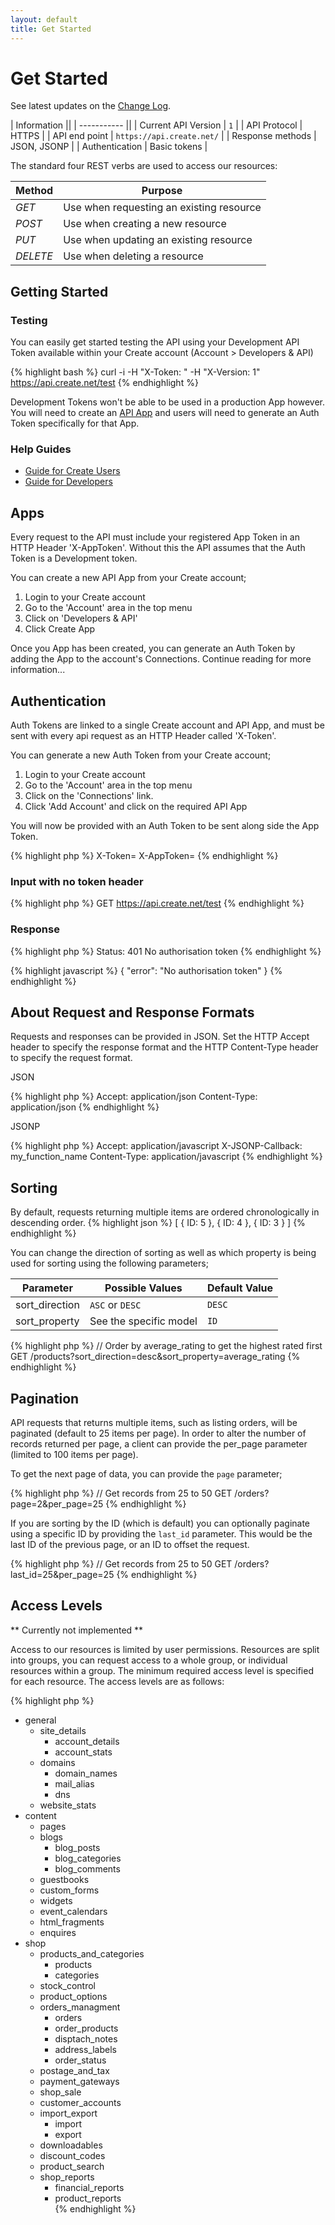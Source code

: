 ```yaml
---
layout: default
title: Get Started
---
```


# Get Started

See latest updates on the [Change Log](/API-Documentation/change-log.html).

| Information ||
| ----------- ||
| Current API Version | `1` |
| API Protocol | HTTPS |
| API end point | `https://api.create.net/` |
| Response methods | JSON, JSONP |
| Authentication | Basic tokens |


The standard four REST verbs are used to access our resources:

| Method   | Purpose |
| -------- | ------- |
| *GET*    | Use when requesting an existing resource |
| *POST*   | Use when creating a new resource |
| *PUT*    | Use when updating an existing resource |
| *DELETE* | Use when deleting a resource |


## Getting Started

### Testing
You can easily get started testing the API using your Development API Token available within your Create account (Account > Developers & API)

{% highlight bash %}
curl -i -H "X-Token: <development-api-token>" -H "X-Version: 1" https://api.create.net/test
{% endhighlight %}

Development Tokens won't be able to be used in a production App however. You will need to create an [API App](#apps) and users will need to generate an Auth Token specifically for that App.

### Help Guides
* [Guide for Create Users](https://www.create.net/support/424-api-information-for-customers.html)
* [Guide for Developers](https://www.create.net/support/425-api-information-for-developers.html)

## Apps
Every request to the API must include your registered App Token in an HTTP Header 'X-AppToken'. Without this the API assumes that the Auth Token is a Development token.

You can create a new API App from your Create account;

1. Login to your Create account
2. Go to the 'Account' area in the top menu
3. Click on 'Developers & API'
4. Click Create App

Once you App has been created, you can generate an Auth Token by adding the App to the account's Connections. Continue reading for more information...

## Authentication

Auth Tokens are linked to a single Create account and API App, and must be sent with every api request as an HTTP Header called 'X-Token'.

You can generate a new Auth Token from your Create account;

1. Login to your Create account
2. Go to the 'Account' area in the top menu
3. Click on the 'Connections' link.
4. Click 'Add Account' and click on the required API App

You will now be provided with an Auth Token to be sent along side the App Token.

{% highlight php %}
X-Token=<auth-token>
X-AppToken=<app-token>
{% endhighlight %}

### Input with no token header

{% highlight php %}
GET 	https://api.create.net/test
{% endhighlight %}

### Response

{% highlight php %}
Status: 401 No authorisation token
{% endhighlight %}

{% highlight javascript %}
{
  "error": "No authorisation token"
}
{% endhighlight %}



## About Request and Response Formats

Requests and responses can be provided in JSON. Set the HTTP Accept header to specify the response format and the HTTP Content-Type header to specify the request format.

JSON

{% highlight php %}
Accept: application/json
Content-Type: application/json
{% endhighlight %}


JSONP

{% highlight php %}
Accept: application/javascript
X-JSONP-Callback: my_function_name
Content-Type: application/javascript
{% endhighlight %}


## Sorting

By default, requests returning multiple items are ordered chronologically in descending order.
{% highlight json %}
[
    { ID: 5 },
    { ID: 4 },
    { ID: 3 }
]
{% endhighlight %}

You can change the direction of sorting as well as which property is being used for sorting using the following parameters;

| Parameter   | Possible Values | Default Value |
| -------- | ------- | ------- |
| sort_direction    | `ASC` or `DESC` | `DESC` |
| sort_property    | See the specific model | `ID` |

{% highlight php %}
// Order by average_rating to get the highest rated first
GET		/products?sort_direction=desc&sort_property=average_rating
{% endhighlight %}

## Pagination

API requests that returns multiple items, such as listing orders, will be paginated (default to 25 items per page). In order to alter the number of records returned per page, a client can provide the per_page parameter (limited to 100 items per page).

To get the next page of data, you can provide the `page` parameter;

{% highlight php %}
// Get records from 25 to 50
GET		/orders?page=2&per_page=25
{% endhighlight %}


If you are sorting by the ID (which is default) you can optionally paginate using a specific ID by providing the `last_id` parameter. This would be the last ID of the previous page, or an ID to offset the request.

{% highlight php %}
// Get records from 25 to 50
GET		/orders?last_id=25&per_page=25
{% endhighlight %}


## Access Levels

** Currently not implemented **

Access to our resources is limited by user permissions. Resources are split into groups, you can request access to a whole group, or individual resources within a group. The minimum required access level is specified for each resource. The access levels are as follows:

{% highlight php %}
- general
	- site_details
		- account_details
		- account_stats  
	- domains
		- domain_names
		- mail_alias
		- dns
	- website_stats  
- content  
	- pages
	- blogs
		- blog_posts
		- blog_categories
		- blog_comments
	- guestbooks
	- custom_forms  
	- widgets  
	- event_calendars  
	- html_fragments  
	- enquires  
- shop
	- products_and_categories  
		- products  
		- categories  
	- stock_control  
	- product_options  
	- orders_managment  
		- orders  
		- order_products
		- disptach_notes  
		- address_labels  
		- order_status  
	- postage_and_tax  
	- payment_gateways  
	- shop_sale  
	- customer_accounts  
	- import_export  
		- import  
		- export  
	- downloadables  
	- discount_codes  
	- product_search  
	- shop_reports
		- financial_reports  
		- product_reports  
{% endhighlight %}
